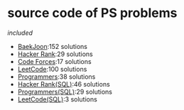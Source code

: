 # source code of PS problems  
_included_  
* [BaekJoon](https://www.acmicpc.net/):152 solutions  
* [Hacker Rank](https://www.hackerrank.com/):29 solutions  
* [Code Forces](https://codeforces.com/):17 solutions  
* [LeetCode](https://leetcode.com/):100 solutions  
* [Programmers](https://programmers.co.kr/):38 solutions  
* [Hacker Rank(SQL)](https://www.hackerrank.com/domains/sql):46 solutions  
* [Programmers(SQL)](https://programmers.co.kr/learn/challenges?tab=sql_practice_kit):29 solutions  
* [LeetCode(SQL)](https://leetcode.com/problemset/database/):3 solutions  